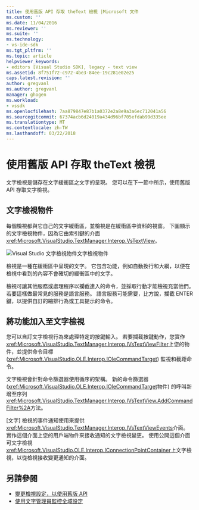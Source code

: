```yaml
---
title: 使用舊版 API 存取 theText 檢視 |Microsoft 文件
ms.custom: ''
ms.date: 11/04/2016
ms.reviewer: ''
ms.suite: ''
ms.technology:
- vs-ide-sdk
ms.tgt_pltfrm: ''
ms.topic: article
helpviewer_keywords:
- editors [Visual Studio SDK], legacy - text view
ms.assetid: 8f751f72-c972-4be3-84ee-19c281e02e25
caps.latest.revision: ''
author: gregvanl
ms.author: gregvanl
manager: ghogen
ms.workload:
- vssdk
ms.openlocfilehash: 7aa879847e87b1a0372e2a8e9a3a6ec712041a56
ms.sourcegitcommit: 67374acb6d24019a434d96bf705efdab99d335ee
ms.translationtype: MT
ms.contentlocale: zh-TW
ms.lasthandoff: 03/22/2018
---
```

# <a name="accessing-thetext-view-by-using-the-legacy-api"></a>使用舊版 API 存取 theText 檢視
文字檢視是儲存在文字緩衝區之文字的呈現。 您可以在下一節中所示，使用舊版 API 存取文字檢視。

## <a name="text-view-object"></a>文字檢視物件
 每個檢視都與它自己的文字緩衝區，並檢視是在緩衝區中資料的視窗。 下圖顯示的文字檢視物件，因為它由索引鍵的介面<xref:Microsoft.VisualStudio.TextManager.Interop.VsTextView>。

 ![Visual Studio 文字檢視物件](../extensibility/media/vstextview.gif "vstextview")文字檢視物件

 檢視是一種在緩衝區中呈現的文字。 它包含功能，例如自動換行和大綱，以便在檢視中看到的內容不會確切的緩衝區中的文字。

 檢視可讓其他服務或處理程序以攔截連入的命令，並採取行動才能檢視充當他們。 若要這樣做最常見的服務是語言服務。 語言服務可能需要，比方說，攔截 ENTER 鍵，以提供自訂的縮排行為或工具提示的命令。

## <a name="adding-functionality-to-the-text-view"></a>將功能加入至文字檢視
 您可以自訂文字檢視行為來處理特定的按鍵輸入。 若要攔截按鍵動作，您實作<xref:Microsoft.VisualStudio.TextManager.Interop.IVsTextViewFilter>上您的物件，並提供命令目標 (<xref:Microsoft.VisualStudio.OLE.Interop.IOleCommandTarget>) 監視和截距命令。

 文字檢視會針對命令篩選器使用循序的架構。 新的命令篩選器 (<xref:Microsoft.VisualStudio.OLE.Interop.IOleCommandTarget>物件) 的呼叫新增至序列<xref:Microsoft.VisualStudio.TextManager.Interop.IVsTextView.AddCommandFilter%2A>方法。

 [文字] 檢視的事件通知使用來提供<xref:Microsoft.VisualStudio.TextManager.Interop.IVsTextViewEvents>介面。 實作這個介面上您的用戶端物件來接收通知的文字檢視變更。 使用公開這個介面可文字檢視<xref:Microsoft.VisualStudio.OLE.Interop.IConnectionPointContainer>上文字檢視，以從檢視接收變更通知的介面。

## <a name="see-also"></a>另請參閱

- [變更檢視設定，以使用舊版 API](../extensibility/changing-view-settings-by-using-the-legacy-api.md)
- [使用文字管理員監控全域設定](../extensibility/using-the-text-manager-to-monitor-global-settings.md)